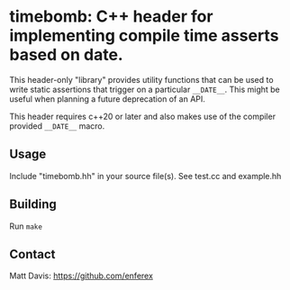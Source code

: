 timebomb: C++ header for implementing compile time asserts based on date.
=========================================================================

This header-only "library" provides utility functions that can be used to write
static assertions that trigger on a particular `__DATE__`. This might be useful
when planning a future deprecation of an API.

This header requires c++20 or later and also makes use of the compiler provided
`__DATE__` macro.

Usage
-----
Include "timebomb.hh" in your source file(s).
See test.cc and example.hh

Building
--------
Run `make`

Contact
-------
Matt Davis: https://github.com/enferex
